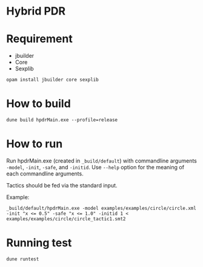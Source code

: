 # Hybrid PDR

# Requirement
  * jbuilder
  * Core
  * Sexplib

```
opam install jbuilder core sexplib
```

# How to build
```
dune build hpdrMain.exe --profile=release
```

# How to run

Run hpdrMain.exe (created in `_build/default`) with commandline arguments `-model`, `-init`, `-safe`, and `-initid`.  Use `--help` option for the meaning of each commandline arguments.

Tactics should be fed via the standard input.

Example:
```
_build/default/hpdrMain.exe -model examples/examples/circle/circle.xml -init "x <= 0.5" -safe "x <= 1.0" -initid 1 < examples/examples/circle/circle_tactic1.smt2
```

# Running test
```
dune runtest
```
